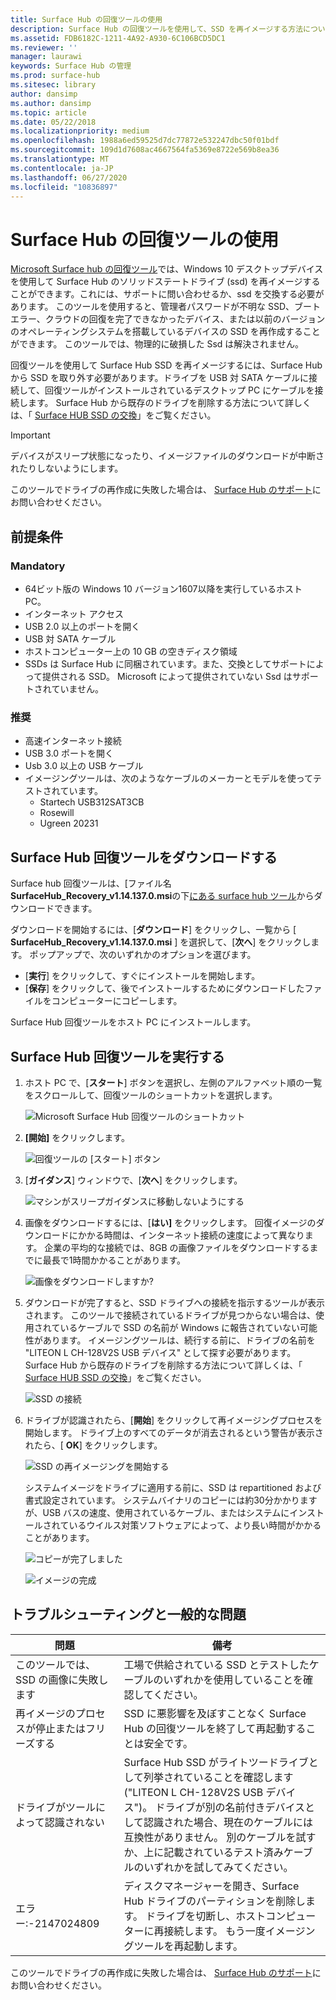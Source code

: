 ```yaml
---
title: Surface Hub の回復ツールの使用
description: Surface Hub の回復ツールを使用して、SSD を再イメージする方法について説明します。
ms.assetid: FDB6182C-1211-4A92-A930-6C106BCD5DC1
ms.reviewer: ''
manager: laurawi
keywords: Surface Hub の管理
ms.prod: surface-hub
ms.sitesec: library
author: dansimp
ms.author: dansimp
ms.topic: article
ms.date: 05/22/2018
ms.localizationpriority: medium
ms.openlocfilehash: 1988a6ed59525d7dc77872e532247dbc50f01bdf
ms.sourcegitcommit: 109d1d7608ac4667564fa5369e8722e569b8ea36
ms.translationtype: MT
ms.contentlocale: ja-JP
ms.lasthandoff: 06/27/2020
ms.locfileid: "10836897"
---
```

# Surface Hub の回復ツールの使用

[Microsoft Surface hub の回復ツール](https://www.microsoft.com/download/details.aspx?id=52210)では、Windows 10 デスクトップデバイスを使用して Surface Hub のソリッドステートドライブ (ssd) を再イメージすることができます。これには、サポートに問い合わせるか、ssd を交換する必要があります。 このツールを使用すると、管理者パスワードが不明な SSD、ブートエラー、クラウドの回復を完了できなかったデバイス、または以前のバージョンのオペレーティングシステムを搭載しているデバイスの SSD を再作成することができます。 このツールでは、物理的に破損した Ssd は解決されません。

回復ツールを使用して Surface Hub SSD を再イメージするには、Surface Hub から SSD を取り外す必要があります。ドライブを USB 対 SATA ケーブルに接続して、回復ツールがインストールされているデスクトップ PC にケーブルを接続します。 Surface Hub から既存のドライブを削除する方法について詳しくは、「 [Surface HUB SSD の交換](surface-hub-ssd-replacement.md)」をご覧ください。

> [!IMPORTANT]
> デバイスがスリープ状態になったり、イメージファイルのダウンロードが中断されたりしないようにします。

このツールでドライブの再作成に失敗した場合は、 [Surface Hub のサポート](https://support.microsoft.com/help/4037644/surface-contact-surface-warranty-and-software-support)にお問い合わせください。

## 前提条件

### Mandatory

- 64ビット版の Windows 10 バージョン1607以降を実行しているホスト PC。
- インターネット アクセス
- USB 2.0 以上のポートを開く
- USB 対 SATA ケーブル
- ホストコンピューター上の 10 GB の空きディスク領域
- SSDs は Surface Hub に同梱されています。また、交換としてサポートによって提供される SSD。 Microsoft によって提供されていない Ssd はサポートされていません。

### 推奨

- 高速インターネット接続
- USB 3.0 ポートを開く
- Usb 3.0 以上の USB ケーブル
- イメージングツールは、次のようなケーブルのメーカーとモデルを使ってテストされています。
    - Startech USB312SAT3CB
    - Rosewill
    - Ugreen 20231

## Surface Hub 回復ツールをダウンロードする

Surface hub 回復ツールは、[ファイル名**SurfaceHub_Recovery_v1.14.137.0.msi**の下[にある surface hub ツール](https://www.microsoft.com/download/details.aspx?id=52210)からダウンロードできます。

ダウンロードを開始するには、[**ダウンロード**] をクリックし、一覧から [ **SurfaceHub_Recovery_v1.14.137.0.msi** ] を選択して、[**次へ**] をクリックします。 ポップアップで、次のいずれかのオプションを選びます。

- [**実行**] をクリックして、すぐにインストールを開始します。
- [**保存**] をクリックして、後でインストールするためにダウンロードしたファイルをコンピューターにコピーします。

Surface Hub 回復ツールをホスト PC にインストールします。

## Surface Hub 回復ツールを実行する

1. ホスト PC で、[**スタート**] ボタンを選択し、左側のアルファベット順の一覧をスクロールして、回復ツールのショートカットを選択します。

    ![Microsoft Surface Hub 回復ツールのショートカット](images/shrt-shortcut.png)

2. **[開始]** をクリックします。

    ![回復ツールの [スタート] ボタン](images/shrt-start.png)

3. [**ガイダンス**] ウィンドウで、[**次へ**] をクリックします。

    ![マシンがスリープガイダンスに移動しないようにする](images/shrt-guidance.png)

4. 画像をダウンロードするには、[**はい]** をクリックします。 回復イメージのダウンロードにかかる時間は、インターネット接続の速度によって異なります。 企業の平均的な接続では、8GB の画像ファイルをダウンロードするまでに最長で1時間かかることがあります。

    ![画像をダウンロードしますか?](images/shrt-download.png)

5. ダウンロードが完了すると、SSD ドライブへの接続を指示するツールが表示されます。 このツールで接続されているドライブが見つからない場合は、使用されているケーブルで SSD の名前が Windows に報告されていない可能性があります。  イメージングツールは、続行する前に、ドライブの名前を "LITEON L CH-128V2S USB デバイス" として探す必要があります。  Surface Hub から既存のドライブを削除する方法について詳しくは、「 [Surface HUB SSD の交換](surface-hub-ssd-replacement.md)」をご覧ください。

    ![SSD の接続](images/shrt-drive.png)

6. ドライブが認識されたら、[**開始**] をクリックして再イメージングプロセスを開始します。 ドライブ上のすべてのデータが消去されるという警告が表示されたら、[ **OK**] をクリックします。

    ![SSD の再イメージングを開始する](images/shrt-drive-start.png)

    システムイメージをドライブに適用する前に、SSD は repartitioned および書式設定されています。 システムバイナリのコピーには約30分かかりますが、USB バスの速度、使用されているケーブル、またはシステムにインストールされているウイルス対策ソフトウェアによって、より長い時間がかかることがあります。

    ![コピーが完了しました](images/shrt-done.png)

    ![イメージの完成](images/shrt-complete.png)

## トラブルシューティングと一般的な問題

問題 | 備考
--- | ---
このツールでは、SSD の画像に失敗します | 工場で供給されている SSD とテストしたケーブルのいずれかを使用していることを確認してください。
再イメージのプロセスが停止またはフリーズする | SSD に悪影響を及ぼすことなく Surface Hub の回復ツールを終了して再起動することは安全です。
ドライブがツールによって認識されない | Surface Hub SSD がライトツードライブとして列挙されていることを確認します ("LITEON L CH-128V2S USB デバイス")。  ドライブが別の名前付きデバイスとして認識された場合、現在のケーブルには互換性がありません。 別のケーブルを試すか、上に記載されているテスト済みケーブルのいずれかを試してみてください。
エラー:-2147024809 | ディスクマネージャーを開き、Surface Hub ドライブのパーティションを削除します。  ドライブを切断し、ホストコンピューターに再接続します。 もう一度イメージングツールを再起動します。

このツールでドライブの再作成に失敗した場合は、 [Surface Hub のサポート](https://support.microsoft.com/help/4037644/surface-contact-surface-warranty-and-software-support)にお問い合わせください。
